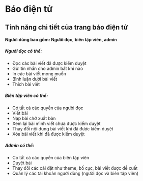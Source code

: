 # Báo điện tử

## Tính năng chi tiết của trang báo điện tử

#### Người dùng bao gồm: Người đọc, biên tập viên, admin

##### Người đọc có thể: 

- Đọc các bài viết đã được kiểm duyệt
- Gửi tin nhắn cho admin bất khi nào 
- In các bài viết mong muốn
- Bình luận dưới bài viết
- Thích bài viết

##### Biên tập viên có thể: 

- Có tất cả các quyền của người đọc
- Viết bài
- Nạp bài chờ xuất bản
- Xem lại bài mình viết chưa được kiểm duyệt
- Thay đổi nội dung bài viết khi đã được kiểm duyệt
- Xóa bài viết khi đã được kiểm duyệt

##### Admin có thể: 

- Có tất cả các quyền của biên tập viên
- Duyệt bài 
-	Thay đổi các cài đặt như theme, bố cục, bài viết được đề xuất
-	Quản lý các tài khoản người dùng (người đọc và biên tập viên)
